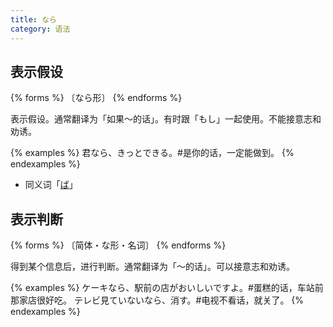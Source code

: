 ```yaml
---
title: なら
category: 语法
---
```


## 表示假设

{% forms %}
〔なら形〕
{% endforms %}

表示假设。通常翻译为「如果～的话」。有时跟「もし」一起使用。不能接意志和劝诱。

{% examples %}
君なら、きっとできる。#是你的话，一定能做到。
{% endexamples %}

- 同义词「[ば](../ba)」

## 表示判断

{% forms %}
〔简体・な形・名词〕
{% endforms %}

得到某个信息后，进行判断。通常翻译为「～的话」。可以接意志和劝诱。

{% examples %}
ケーキなら、駅前の店がおいしいですよ。#蛋糕的话，车站前那家店很好吃。
テレビ見ていないなら、消す。#电视不看话，就关了。
{% endexamples %}

